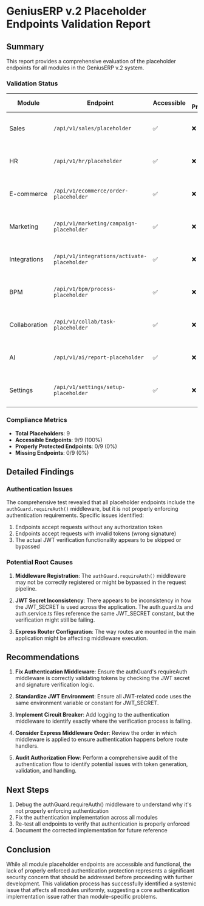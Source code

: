 # GeniusERP v.2 Placeholder Endpoints Validation Report

## Summary

This report provides a comprehensive evaluation of the placeholder endpoints for all modules in the GeniusERP v.2 system. 

### Validation Status

| Module | Endpoint | Accessible | Auth Protected | Notes |
|--------|----------|------------|----------------|-------|
| Sales | `/api/v1/sales/placeholder` | ✅ | ❌ | Middleware not enforcing auth |
| HR | `/api/v1/hr/placeholder` | ✅ | ❌ | Middleware not enforcing auth |
| E-commerce | `/api/v1/ecommerce/order-placeholder` | ✅ | ❌ | Middleware not enforcing auth |
| Marketing | `/api/v1/marketing/campaign-placeholder` | ✅ | ❌ | Middleware not enforcing auth |
| Integrations | `/api/v1/integrations/activate-placeholder` | ✅ | ❌ | Middleware not enforcing auth |
| BPM | `/api/v1/bpm/process-placeholder` | ✅ | ❌ | Middleware not enforcing auth |
| Collaboration | `/api/v1/collab/task-placeholder` | ✅ | ❌ | Middleware not enforcing auth |
| AI | `/api/v1/ai/report-placeholder` | ✅ | ❌ | Middleware not enforcing auth |
| Settings | `/api/v1/settings/setup-placeholder` | ✅ | ❌ | Middleware not enforcing auth |

### Compliance Metrics

- **Total Placeholders**: 9
- **Accessible Endpoints**: 9/9 (100%)
- **Properly Protected Endpoints**: 0/9 (0%)
- **Missing Endpoints**: 0/9 (0%)

## Detailed Findings

### Authentication Issues

The comprehensive test revealed that all placeholder endpoints include the `authGuard.requireAuth()` middleware, but it is not properly enforcing authentication requirements. Specific issues identified:

1. Endpoints accept requests without any authorization token
2. Endpoints accept requests with invalid tokens (wrong signature)
3. The actual JWT verification functionality appears to be skipped or bypassed

### Potential Root Causes

1. **Middleware Registration**: The `authGuard.requireAuth()` middleware may not be correctly registered or might be bypassed in the request pipeline.

2. **JWT Secret Inconsistency**: There appears to be inconsistency in how the JWT_SECRET is used across the application. The auth.guard.ts and auth.service.ts files reference the same JWT_SECRET constant, but the verification might still be failing.

3. **Express Router Configuration**: The way routes are mounted in the main application might be affecting middleware execution.

## Recommendations

1. **Fix Authentication Middleware**: Ensure the authGuard's requireAuth middleware is correctly validating tokens by checking the JWT secret and signature verification logic.

2. **Standardize JWT Environment**: Ensure all JWT-related code uses the same environment variable or constant for JWT_SECRET.

3. **Implement Circuit Breaker**: Add logging to the authentication middleware to identify exactly where the verification process is failing.

4. **Consider Express Middleware Order**: Review the order in which middleware is applied to ensure authentication happens before route handlers.

5. **Audit Authorization Flow**: Perform a comprehensive audit of the authentication flow to identify potential issues with token generation, validation, and handling.

## Next Steps

1. Debug the authGuard.requireAuth() middleware to understand why it's not properly enforcing authentication
2. Fix the authentication implementation across all modules
3. Re-test all endpoints to verify that authentication is properly enforced
4. Document the corrected implementation for future reference

## Conclusion

While all module placeholder endpoints are accessible and functional, the lack of properly enforced authentication protection represents a significant security concern that should be addressed before proceeding with further development. This validation process has successfully identified a systemic issue that affects all modules uniformly, suggesting a core authentication implementation issue rather than module-specific problems.